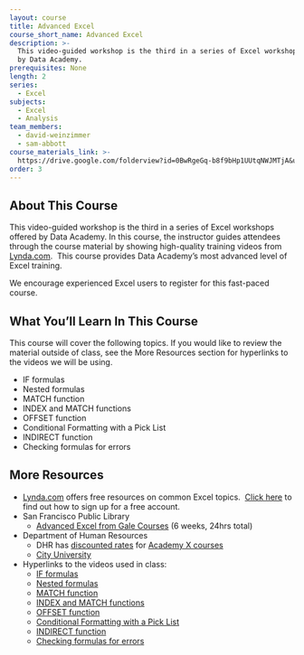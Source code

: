 ```yaml
---
layout: course
title: Advanced Excel
course_short_name: Advanced Excel
description: >-
  This video-guided workshop is the third in a series of Excel workshops offered
  by Data Academy.
prerequisites: None
length: 2
series:
  - Excel
subjects:
  - Excel
  - Analysis
team_members:
  - david-weinzimmer
  - sam-abbott
course_materials_link: >-
  https://drive.google.com/folderview?id=0BwRgeGq-b8f9bHp1UUtqNWJMTjA&usp=sharing
order: 3
---
```


## About This Course

This video-guided workshop is the third in a series of Excel workshops offered by Data Academy. In this course, the instructor guides attendees through the course material by showing high-quality training videos from [Lynda.com](https://drive.google.com/file/d/0BwRgeGq-b8f9eVNXQU9BNEJJVHc/view?usp=sharing).  This course provides Data Academy’s most advanced level of Excel training.

We encourage experienced Excel users to register for this fast-paced course.

## What You’ll Learn In This Course

This course will cover the following topics. If you would like to review the material outside of class, see the More Resources section for hyperlinks to the videos we will be using.

* IF formulas
* Nested formulas
* MATCH function
* INDEX and MATCH functions
* OFFSET function
* Conditional Formatting with a Pick List
* INDIRECT function
* Checking formulas for errors

## More Resources

* [Lynda.com](https://www.lynda.com/) offers free resources on common Excel topics.  [Click here](https://drive.google.com/file/d/0BwRgeGq-b8f9eVNXQU9BNEJJVHc/view?usp=sharing) to find out how to sign up for a free account.
* San Francisco Public Library
  * [Advanced Excel from Gale Courses](https://education.gale.com/l-sfpl/SearchResults.aspx?SearchTerms=Advanced+Excel) (6 weeks, 24hrs total)
* Department of Human Resources
  * DHR has [discounted rates](http://sfdhr.org/sites/default/files/FileCenter/Documents/20647-CCSF%20Rates%20-%20June%2012%202014.pdf) for [Academy X courses](https://www.academyx.com/schedule/san_francisco/)
  * [City University](http://sfdhr.org/city-university)
* Hyperlinks to the videos used in class:
  * [IF formulas](https://www.lynda.com/Excel-tutorials/logical-tests/431188/463312-4.html)
  * [Nested formulas](https://www.lynda.com/Excel-tutorials/Expanding-nested-statements/431188/463313-4.html)
  * [MATCH function](https://www.lynda.com/Excel-tutorials/Locating-data-MATCH-function/431188/463322-4.html)
  * [INDEX and MATCH functions](https://www.lynda.com/Excel-tutorials/Using-MATCH-INDEX-functions-together/431188/463324-4.html)
  * [OFFSET function](https://www.lynda.com/Excel-tutorials/Use-OFFSET-function-tabulating-moving-data/363001/511305-4.html)
  * [Conditional Formatting with a Pick List](https://www.lynda.com/Excel-tutorials/Creating-Variable-Conditional-Formatting-Rules/363001/447337-4.html)
  * [INDIRECT function](https://www.lynda.com/Excel-tutorials/Returning-references-INDIRECT-function/431188/463362-4.html)
  * [Checking formulas for errors](https://www.lynda.com/Excel-tutorials/Debugging-formulas-F9-key/431188/463300-4.html)